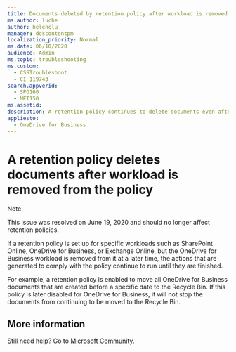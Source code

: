 ```yaml
---
title: Documents deleted by retention policy after workload is removed
ms.author: luche
author: helenclu
manager: dcscontentpm
localization_priority: Normal
ms.date: 06/10/2020
audience: Admin
ms.topic: troubleshooting
ms.custom: 
  - CSSTroubleshoot
  - CI 119743
search.appverid: 
  - SPO160
  - MET150
ms.assetid: 
description: A retention policy continues to delete documents even after workloads are removed from the policy
appliesto: 
  - OneDrive for Business
---
```


# A retention policy deletes documents after workload is removed from the policy

> [!NOTE]
> This issue was resolved on June 19, 2020 and should no longer affect retention policies.

If a retention policy is set up for specific workloads such as SharePoint Online, OneDrive for Business, or Exchange Online, but the OneDrive for Business workload is removed from it at a later time, the actions that are generated to comply with the policy continue to run until they are finished. 

For example, a retention policy is enabled to move all OneDrive for Business documents that are created before a specific date to the Recycle Bin. If this policy is later disabled for OneDrive for Business, it will not stop the documents from continuing to be moved to the Recycle Bin. 


## More information

Still need help? Go to [Microsoft Community](https://answers.microsoft.com/).
